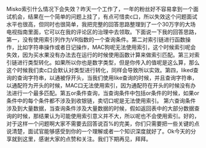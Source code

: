 Misko索引什么情况下会失效？昨天一个工作了，一年的粉丝好不容易拿到一个面试机会，结果在一个简单的问题上挂了，有点可惜卖c口，所以失效这个问题面试水平也很高，但同时也很简单，我把完整的回答思路整理到了一个30万字的大场电视指南里面，它可以在我的评论区的治理中去领取。下面说一下我的回答思路，第一，没有使用索引列作为VR指数的一个查询条件。第二对索引链进行函数操作，比如字符串操作或者日记操作，MAC狗呢无法使用索引，这个时候索引呢会失效，因为买水果没有办法去在运行的时候使用函数计算来做索引匹配。第三对索引链进行类型转化。如果所以你也是数字类型，但是你传入的值呢是这么算，那么这个时候我们卖c口会默认对类型进行转化，同样会导致所以实效。第四，liked查询的查询字符串，以通被俘开头，当我们使用like查询的时候，并且查询字符串，以通配符为开头的时候，MAC口无法使用索引，因为通配符在开头的时候没有办法进行一个最多匹配。第五or条件查询，当查询条件中包括or条件的时候，如果or条件中的每个条件都不涉及到收银链，卖切口呢是无法使用索引。
	第六查询条件涉及到大量数据，当查询条件涉及大量数据的时候，假如返回表中的大部分数据查询的时候，那结果认为可能使用索引意义并不大，所以呢也不会使用索引。好的，对于这样一个问题啊大家不需要去回答说百%的完美，你们只需要把一些关键的点说清楚，面试官能够感受到你的一个理解或者一个知识深度就好了。Ok今天的分享就到这里，感谢大家的点赞和关注。我们下期再见，拜拜。
